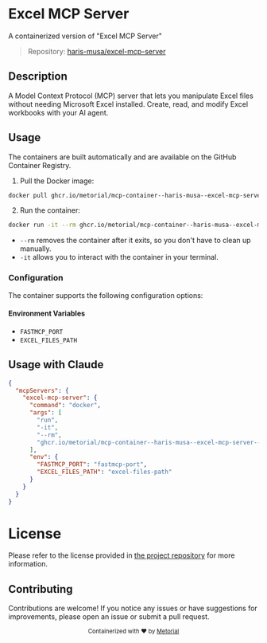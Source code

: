 
# Excel MCP Server

A containerized version of "Excel MCP Server"

> Repository: [haris-musa/excel-mcp-server](https://github.com/haris-musa/excel-mcp-server)

## Description

A Model Context Protocol (MCP) server that lets you manipulate Excel files without needing Microsoft Excel installed. Create, read, and modify Excel workbooks with your AI agent.


## Usage

The containers are built automatically and are available on the GitHub Container Registry.

1. Pull the Docker image:

```bash
docker pull ghcr.io/metorial/mcp-container--haris-musa--excel-mcp-server--excel-mcp-server
```

2. Run the container:

```bash
docker run -it --rm ghcr.io/metorial/mcp-container--haris-musa--excel-mcp-server--excel-mcp-server 
```

- `--rm` removes the container after it exits, so you don't have to clean up manually.
- `-it` allows you to interact with the container in your terminal.


### Configuration

The container supports the following configuration options:




#### Environment Variables

- `FASTMCP_PORT`
- `EXCEL_FILES_PATH`




## Usage with Claude

```json
{
  "mcpServers": {
    "excel-mcp-server": {
      "command": "docker",
      "args": [
        "run",
        "-it",
        "--rm",
        "ghcr.io/metorial/mcp-container--haris-musa--excel-mcp-server--excel-mcp-server"
      ],
      "env": {
        "FASTMCP_PORT": "fastmcp-port",
        "EXCEL_FILES_PATH": "excel-files-path"
      }
    }
  }
}
```

# License

Please refer to the license provided in [the project repository](https://github.com/haris-musa/excel-mcp-server) for more information.

## Contributing

Contributions are welcome! If you notice any issues or have suggestions for improvements, please open an issue or submit a pull request.

<div align="center">
  <sub>Containerized with ❤️ by <a href="https://metorial.com">Metorial</a></sub>
</div>
  